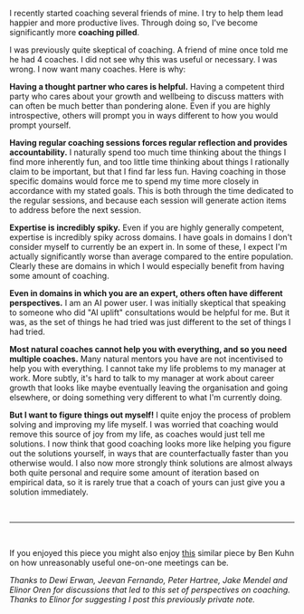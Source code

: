 I recently started coaching several friends of mine. I try to help them lead happier and more productive lives. Through doing so, I've become significantly more **coaching pilled**. 

I was previously quite skeptical of coaching. A friend of mine once told me he had 4 coaches. I did not see why this was useful or necessary. I was wrong. I now want many coaches. Here is why:

**Having a thought partner who cares is helpful.** Having a competent third party who cares about your growth and wellbeing to discuss matters with can often be much better than pondering alone. Even if you are highly introspective, others will prompt you in ways different to how you would prompt yourself.

**Having regular coaching sessions forces regular reflection and provides accountability.** I naturally spend too much time thinking about the things I find more inherently fun, and too little time thinking about things I rationally claim to be important, but that I find far less fun. Having coaching in those specific domains would force me to spend my time more closely in accordance with my stated goals. This is both through the time dedicated to the regular sessions, and because each session will generate action items to address before the next session. 

**Expertise is incredibly spiky.** Even if you are highly generally competent, expertise is incredibly spiky across domains. I have goals in domains I don't consider myself to currently be an expert in. In some of these, I expect I'm actually significantly worse than average compared to the entire population. Clearly these are domains in which I would especially benefit from having some amount of coaching.

**Even in domains in which you are an expert, others often have different perspectives.** I am an AI power user. I was initially skeptical that speaking to someone who did "AI uplift" consultations would be helpful for me. But it was, as the set of things he had tried was just different to the set of things I had tried.

**Most natural coaches cannot help you with everything, and so you need multiple coaches.** Many natural mentors you have are not incentivised to help you with everything. I cannot take my life problems to my manager at work. More subtly, it's hard to talk to my manager at work about career growth that looks like maybe eventually leaving the organisation and going elsewhere, or doing something very different to what I'm currently doing.

**But I want to figure things out myself!** I quite enjoy the process of problem solving and improving my life myself. I was worried that coaching would remove this source of joy from my life, as coaches would just tell me solutions. I now think that good coaching looks more like helping you figure out the solutions yourself, in ways that are counterfactually faster than you otherwise would. I also now more strongly think solutions are almost always both quite personal and require some amount of iteration based on empirical data, so it is rarely true that a coach of yours can just give you a solution immediately.

<br>

---

<br>

If you enjoyed this piece you might also enjoy [this](https://www.benkuhn.net/11/) similar piece by Ben Kuhn on how unreasonably useful one-on-one meetings can be.

*Thanks to Dewi Erwan, Jeevan Fernando, Peter Hartree, Jake Mendel and Elinor Oren for discussions that led to this set of perspectives on coaching. Thanks to Elinor for suggesting I post this previously private note.*